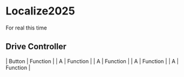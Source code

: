 # Localize2025
For real this time

## Drive Controller
| Button        | Function      |
| A             | Function      |
| A             | Function      |
| A             | Function      |
| A             | Function      |

